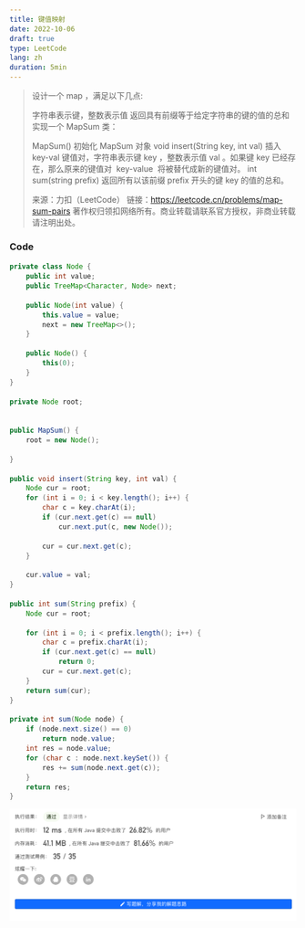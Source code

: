 ```yaml
---
title: 键值映射
date: 2022-10-06
draft: true
type: LeetCode
lang: zh
duration: 5min
---
```


> 设计一个 map ，满足以下几点:
>
> 字符串表示键，整数表示值
> 返回具有前缀等于给定字符串的键的值的总和
> 实现一个 MapSum 类：
>
> MapSum() 初始化 MapSum 对象
> void insert(String key, int val) 插入 key-val 键值对，字符串表示键 key ，整数表示值 val 。如果键 key 已经存在，那么原来的键值对  key-value  将被替代成新的键值对。
> int sum(string prefix) 返回所有以该前缀 prefix 开头的键 key 的值的总和。
>
> 来源：力扣（LeetCode）
> 链接：https://leetcode.cn/problems/map-sum-pairs
> 著作权归领扣网络所有。商业转载请联系官方授权，非商业转载请注明出处。

### Code

```java
private class Node {
    public int value;
    public TreeMap<Character, Node> next;

    public Node(int value) {
        this.value = value;
        next = new TreeMap<>();
    }

    public Node() {
        this(0);
    }
}

private Node root;


public MapSum() {
    root = new Node();

}

public void insert(String key, int val) {
    Node cur = root;
    for (int i = 0; i < key.length(); i++) {
        char c = key.charAt(i);
        if (cur.next.get(c) == null)
            cur.next.put(c, new Node());

        cur = cur.next.get(c);
    }

    cur.value = val;
}

public int sum(String prefix) {
    Node cur = root;

    for (int i = 0; i < prefix.length(); i++) {
        char c = prefix.charAt(i);
        if (cur.next.get(c) == null)
            return 0;
        cur = cur.next.get(c);
    }
    return sum(cur);
}

private int sum(Node node) {
    if (node.next.size() == 0)
        return node.value;
    int res = node.value;
    for (char c : node.next.keySet()) {
        res += sum(node.next.get(c));
    }
    return res;
}
```

![Code](/public/images/leetcode/16-0.png)
